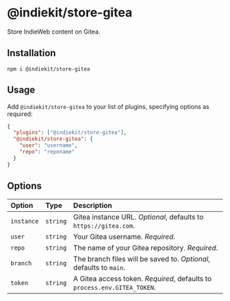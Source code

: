 # @indiekit/store-gitea

Store IndieWeb content on Gitea.

## Installation

`npm i @indiekit/store-gitea`

## Usage

Add `@indiekit/store-gitea` to your list of plugins, specifying options as required:

```json
{
  "plugins": ["@indiekit/store-gitea"],
  "@indiekit/store-gitea": {
    "user": "username",
    "repo": "reponame"
  }
}
```

## Options

| Option     | Type     | Description                                                              |
| :--------- | :------- | :----------------------------------------------------------------------- |
| `instance` | `string` | Gitea instance URL. _Optional_, defaults to `https://gitea.com`.         |
| `user`     | `string` | Your Gitea username. _Required_.                                         |
| `repo`     | `string` | The name of your Gitea repository. _Required_.                           |
| `branch`   | `string` | The branch files will be saved to. _Optional_, defaults to `main`.       |
| `token`    | `string` | A Gitea access token. _Required_, defaults to `process.env.GITEA_TOKEN`. |
